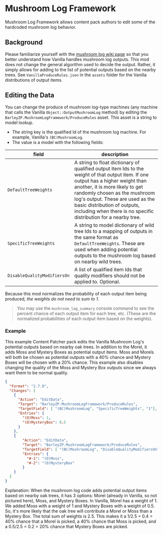 # Mushroom Log Framework

Mushroom Log Framework allows content pack authors to edit some of the hardcoded mushroom log behavior.

## Background

Please familiarize yourself with the [mushroom log wiki page](https://stardewvalleywiki.com/Mushroom_Log) so
that you better understand how Vanilla handles mushroom log outputs. This mod does not change the general
algorithm used to decide the output. Rather, it simply allows for adding to the list of potential outputs
based on the nearby trees. See `VanillaProduceRules.json` in the `assets` folder for the Vanilla distributions
of output items.

## Editing the Data

You can change the produce of mushroom log-type machines (any machine that calls the Vanilla `Object::OutputMushroomLog`
method) by editing the `BarleyZP.MushroomLogFramework/ProduceRules` asset. This asset is a string to model
lookup.

- The string key is the qualified Id of the mushroom log machine. For example, Vanilla's `(BC)MushroomLog`.
- The value is a model with the following fields:

| field                       | description                                                                                       
| - | - |
| `DefaultTreeWeights`        | A string to float dictionary of qualified output item Ids to the weight of that output item. If one output has a higher weight than another, it is more likely to get randomly chosen as the mushroom log's output. These are used as the basic distribution of outputs, including when there is no specific distribution for a nearby tree. |
| `SpecificTreeWeights`       | A string to model dictionary of wild tree Ids to a mapping of outputs in the same format as `DefaultTreeWeights`. These are used when adding potential outputs to the mushroom log based on nearby wild trees. |
| `DisableQualityModifiersOn` | A list of qualified item Ids that quality modifiers should not be applied to. Optional. |

Because this mod normalizes the probability of each output item being produced, *the weights do not need to sum to 1*.

> You may use the `mushroom_log_summary` console command to see the percent chance of each output item for each tree, etc. (These are the normalized probabilities of each output item based on the weights).

### Example

This example Content Patcher pack edits the Vanilla Mushroom Log's potential outputs based on nearby oak trees.
In addition to the Morel, it adds Moss and Mystery Boxes as potential output items. Moss and Morels will both
be chosen as potential outputs with a 40% chance and Mystery Boxes will be chosen with a 20% chance. This example also disables changing the quality of the Moss and Mystery Box outputs since we always want them to be normal quality.

```json
{
  "Format": "2.7.0",
  "Changes": [
    {
      "Action": "EditData",
      "Target": "BarleyZP.MushroomLogFramework/ProduceRules",
      "TargetField": [ "(BC)MushroomLog", "SpecificTreeWeights", "1"],  // target the oak tree
      "Entries": {
        "(O)Moss": 1,
        "(O)MysteryBox": 0.5
      }
    },
    {
        "Action": "EditData",
        "Target": "BarleyZP.MushroomLogFramework/ProduceRules",
        "TargetField": [ "(BC)MushroomLog", "DisableQualityModifiersOn" ],
        "Entries": {
          "#-1": "(O)Moss",
          "#-2": "(O)MysteryBox"
        }
    }
  ]
}
```

Explanation: When the mushroom log code adds potential output items based on nearby oak trees, it has 3 options: Morel (already in Vanilla, so not pictured here), Moss, and Mystery Boxes. In Vanilla, Morel has a weight of 1. We added Moss with a weight of 1 and Mystery Boxes with a weight of 0.5. So, it's more likely that the oak tree will contribute a Morel or Moss than a Mystery Box. The total sum of weights is 2.5. This makes it a 1/2.5 = 0.4 = 40% chance that a Morel is picked, a 40% chance that Moss is picked, and a 0.5/2.5 = 0.2 = 20% chance that Mystery Boxes are picked.
